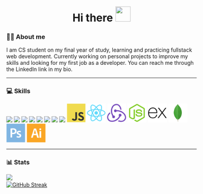 <h1 align="center">Hi there <img src="https://camo.githubusercontent.com/e8e7b06ecf583bc040eb60e44eb5b8e0ecc5421320a92929ce21522dbc34c891/68747470733a2f2f6d656469612e67697068792e636f6d2f6d656469612f6876524a434c467a6361737252346961377a2f67697068792e676966" width="40" height="40" /></h1>
<h3>👨‍💻 About me</h3> 
I am CS student on my final year of study, learning and practicing fullstack web development. Currently working on personal projects to improve my skills and looking for my first job as a developer. You can reach me through the LinkedIn link in my bio.
<hr /> 
<h3>💻 Skills</h3> 
<div>
<img src="https://img.shields.io/badge/JAVASCRIPT-282a35?style=for-the-badge&logo=javascript" />
 <img src="https://img.shields.io/badge/REACT-282a35?style=for-the-badge&logo=react" />
 <img src="https://img.shields.io/badge/REDUX-282a35?style=for-the-badge&logo=redux" />
 <img src="https://img.shields.io/badge/NODEJS-282a35?style=for-the-badge&logo=nodejs" />
 <img src="https://img.shields.io/badge/EXPRESS-282a35?style=for-the-badge&logo=expressjs" />
 <img src="https://img.shields.io/badge/MONGODB-282a35?style=for-the-badge&logo=mongodb" />
 <img src="https://img.shields.io/badge/PHOTOSHOP-282a35?style=for-the-badge&logo=photoshop" />
 <img src="https://img.shields.io/badge/illustrator-282a35?style=for-the-badge&logo=illustrator" />
<img style="display:inline" src="https://raw.githubusercontent.com/devicons/devicon/1119b9f84c0290e0f0b38982099a2bd027a48bf1/icons/javascript/javascript-original.svg" height="50" width="50" alt="javascript" />
<!-- <img style="display:inline" src="https://raw.githubusercontent.com/devicons/devicon/1119b9f84c0290e0f0b38982099a2bd027a48bf1/icons/typescript/typescript-original.svg" height="50" width="50" alt="typescript" /> -->
<img style="display:inline" src="https://raw.githubusercontent.com/devicons/devicon/1119b9f84c0290e0f0b38982099a2bd027a48bf1/icons/react/react-original.svg" height="50" width="50" alt="react" />
<img style="display:inline" src="https://raw.githubusercontent.com/devicons/devicon/1119b9f84c0290e0f0b38982099a2bd027a48bf1/icons/redux/redux-original.svg" height="50" width="50" alt="redux" />
<img style="display:inline" src="https://raw.githubusercontent.com/devicons/devicon/1119b9f84c0290e0f0b38982099a2bd027a48bf1/icons/nodejs/nodejs-original.svg" height="50" width="50" alt="node" />
<img style="display:inline" src="https://raw.githubusercontent.com/devicons/devicon/1119b9f84c0290e0f0b38982099a2bd027a48bf1/icons/express/express-original.svg" height="50" width="50" alt="express" />
<img style="display:inline" src="https://raw.githubusercontent.com/devicons/devicon/1119b9f84c0290e0f0b38982099a2bd027a48bf1/icons/mongodb/mongodb-original.svg" height="50" width="50" alt="mongodb" />
<img style="display:inline" src="https://raw.githubusercontent.com/devicons/devicon/1119b9f84c0290e0f0b38982099a2bd027a48bf1/icons/photoshop/photoshop-plain.svg" height="50" width="50" alt="photoshop" />
<img style="display:inline" src="https://raw.githubusercontent.com/devicons/devicon/1119b9f84c0290e0f0b38982099a2bd027a48bf1/icons/illustrator/illustrator-plain.svg" height="50" width="50" alt="illustrator" />
</div>
<hr />
<h3>📊 Stats</h3>
 
![](https://komarev.com/ghpvc/?username=nusretWazowski)
<br />
[![GitHub Streak](http://github-readme-streak-stats.herokuapp.com?user=nusretWazowski&theme=dark)](https://git.io/streak-stats)
